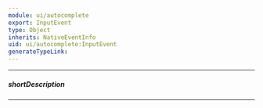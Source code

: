 ```yaml
---
module: ui/autocomplete
export: InputEvent
type: Object
inherits: NativeEventInfo
uid: ui/autocomplete:InputEvent
generateTypeLink: 
---
```

---
##### shortDescription
<!-- Description goes here -->

---
<!-- Description goes here -->